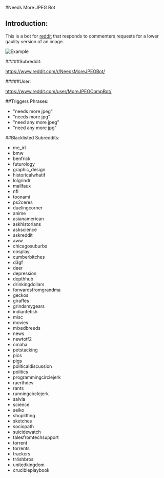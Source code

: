 #Needs More JPEG Bot

## Introduction:

This is a bot for [reddit](https://reddit.com/) that responds to commenters requests for a lower qaulity version of an image.

![Example](/../images/example.png?raw=true "Example")

#####Subreddit:

https://www.reddit.com/r/NeedsMoreJPEGBot/

#####User:

https://www.reddit.com/user/MoreJPEGCompBot/

##Triggers Phrases:

* "needs more jpeg"
* "needs more jpg"
* "need any more jpeg"
* "need any more jpg"

##Blacklisted Subreddits:

* me_irl
* bmw 
* benfrick 
* futurology 
* graphic_design 
* historicalwhatif 
* lolgrindr 
* malifaux 
* nfl 
* toonami
* ps2ceres
* duelingcorner
* anime 
* asianamerican 
* askhistorians 
* askscience 
* askreddit 
* aww 
* chicagosuburbs 
* cosplay 
* cumberbitches 
* d3gf 
* deer 
* depression 
* depthhub 
* drinkingdollars 
* forwardsfromgrandma 
* geckos 
* giraffes 
* grindsmygears 
* indianfetish 
* misc 
* movies 
* mixedbreeds 
* news 
* newtotf2 
* omaha 
* petstacking 
* pics 
* pigs 
* politicaldiscussion 
* politics 
* programmingcirclejerk 
* raerthdev 
* rants 
* runningcirclejerk 
* salvia 
* science 
* seiko 
* shoplifting 
* sketches 
* sociopath 
* suicidewatch 
* talesfromtechsupport
* torrent
* torrents
* trackers
* tr4shbros 
* unitedkingdom
* crucibleplaybook
